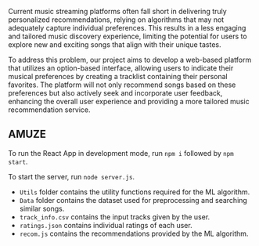 Current music streaming platforms often fall short in delivering truly personalized recommendations, relying on algorithms that may not adequately capture individual preferences. This results in a less engaging and tailored music discovery experience, limiting the potential for users to explore new and exciting songs that align with their unique tastes.

To address this problem, our project aims to develop a web-based platform that utilizes an option-based interface, allowing users to indicate their musical preferences by creating a tracklist containing their personal favorites. The platform will not only recommend songs based on these preferences but also actively seek and incorporate user feedback, enhancing the overall user experience and providing a more tailored music recommendation service.

## AMUZE

To run the React App in development mode, run `npm i` followed by `npm start`.

To start the server, run `node server.js`.

- `Utils` folder contains the utility functions required for the ML algorithm.
- `Data` folder contains the dataset used for preprocessing and searching similar songs.
- `track_info.csv` contains the input tracks given by the user.
- `ratings.json` contains individual ratings of each user.
- `recom.js` contains the recommendations provided by the ML algorithm.
